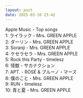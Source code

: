 ```yaml
---
layout: post
date: 2025-03-10 23:42
---
```


Apple Music - Top songs<br />
1: ライラック - Mrs. GREEN APPLE<br />
2: ダーリン - Mrs. GREEN APPLE<br />
3: Soranji - Mrs. GREEN APPLE<br />
4: ケセラセラ - Mrs. GREEN APPLE<br />
5: Rock this Party - timelesz<br />
6: 怪獣 - サカナクション<br />
7: APT. - ROSÉ & ブルーノ・マーズ<br />
8: 僕のこと - Mrs. GREEN APPLE<br />
9: RUN - timelesz<br />
10: 青と夏 - Mrs. GREEN APPLE<br />
